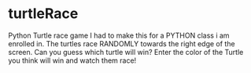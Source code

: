 # turtleRace
Python Turtle race game
I had to make this for a PYTHON class i am enrolled in.
The turtles race RANDOMLY towards the right edge of the screen.
Can you guess which turtle will win?
Enter the color of the Turtle you think will win and watch them race!
